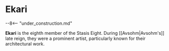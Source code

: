 # Ekari

--8<-- "under_construction.md"

**Ekari** is the eighth member of the Stasis Eight. During [[Avsohm|Avsohm's]] late reign, they were a prominent artist, particularly known for their architectural work.
